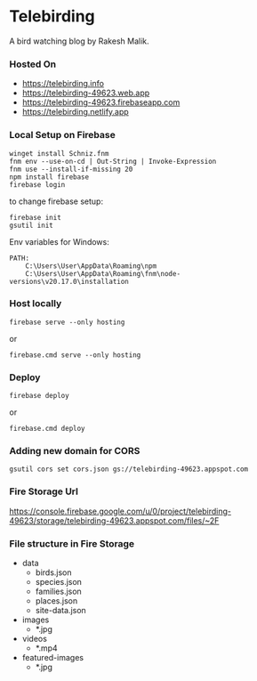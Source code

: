 # Telebirding

A bird watching blog by Rakesh Malik.

### Hosted On
 - https://telebirding.info
 - https://telebirding-49623.web.app
 - https://telebirding-49623.firebaseapp.com
 - https://telebirding.netlify.app

### Local Setup on Firebase
```
winget install Schniz.fnm
fnm env --use-on-cd | Out-String | Invoke-Expression
fnm use --install-if-missing 20
npm install firebase
firebase login
```

to change firebase setup:
```
firebase init
gsutil init
```

Env variables for Windows:
```
PATH:
    C:\Users\User\AppData\Roaming\npm
    C:\Users\User\AppData\Roaming\fnm\node-versions\v20.17.0\installation
```

### Host locally
```
firebase serve --only hosting
```
or
```
firebase.cmd serve --only hosting
```

### Deploy
```
firebase deploy
```
or
```
firebase.cmd deploy
```

### Adding new domain for CORS
```
gsutil cors set cors.json gs://telebirding-49623.appspot.com
```

### Fire Storage Url

https://console.firebase.google.com/u/0/project/telebirding-49623/storage/telebirding-49623.appspot.com/files/~2F

### File structure in Fire Storage
- data
    - birds.json
    - species.json
    - families.json
    - places.json
    - site-data.json
- images
    - *.jpg
- videos
    - *.mp4
- featured-images
    - *.jpg